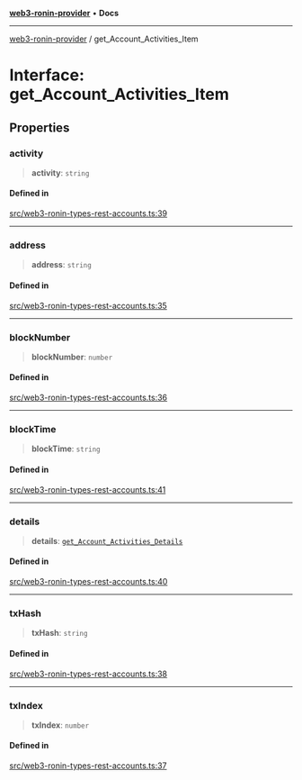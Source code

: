 [**web3-ronin-provider**](../README.md) • **Docs**

***

[web3-ronin-provider](../globals.md) / get\_Account\_Activities\_Item

# Interface: get\_Account\_Activities\_Item

## Properties

### activity

> **activity**: `string`

#### Defined in

[src/web3-ronin-types-rest-accounts.ts:39](https://github.com/chuacw/web3-ronin-provider/blob/8f8ec8edfaa82f0741161cc9ab238177f2999ade/src/web3-ronin-types-rest-accounts.ts#L39)

***

### address

> **address**: `string`

#### Defined in

[src/web3-ronin-types-rest-accounts.ts:35](https://github.com/chuacw/web3-ronin-provider/blob/8f8ec8edfaa82f0741161cc9ab238177f2999ade/src/web3-ronin-types-rest-accounts.ts#L35)

***

### blockNumber

> **blockNumber**: `number`

#### Defined in

[src/web3-ronin-types-rest-accounts.ts:36](https://github.com/chuacw/web3-ronin-provider/blob/8f8ec8edfaa82f0741161cc9ab238177f2999ade/src/web3-ronin-types-rest-accounts.ts#L36)

***

### blockTime

> **blockTime**: `string`

#### Defined in

[src/web3-ronin-types-rest-accounts.ts:41](https://github.com/chuacw/web3-ronin-provider/blob/8f8ec8edfaa82f0741161cc9ab238177f2999ade/src/web3-ronin-types-rest-accounts.ts#L41)

***

### details

> **details**: [`get_Account_Activities_Details`](get_Account_Activities_Details.md)

#### Defined in

[src/web3-ronin-types-rest-accounts.ts:40](https://github.com/chuacw/web3-ronin-provider/blob/8f8ec8edfaa82f0741161cc9ab238177f2999ade/src/web3-ronin-types-rest-accounts.ts#L40)

***

### txHash

> **txHash**: `string`

#### Defined in

[src/web3-ronin-types-rest-accounts.ts:38](https://github.com/chuacw/web3-ronin-provider/blob/8f8ec8edfaa82f0741161cc9ab238177f2999ade/src/web3-ronin-types-rest-accounts.ts#L38)

***

### txIndex

> **txIndex**: `number`

#### Defined in

[src/web3-ronin-types-rest-accounts.ts:37](https://github.com/chuacw/web3-ronin-provider/blob/8f8ec8edfaa82f0741161cc9ab238177f2999ade/src/web3-ronin-types-rest-accounts.ts#L37)
